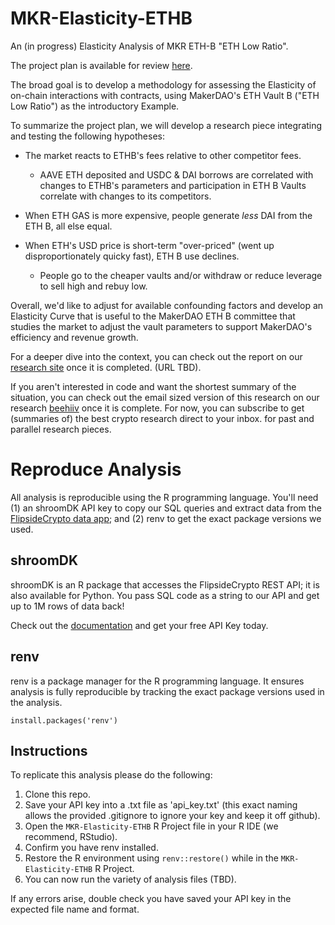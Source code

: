 # MKR-Elasticity-ETHB

An (in progress) Elasticity Analysis of MKR ETH-B "ETH Low Ratio".

The project plan is available for review [here](https://github.com/fsc-data-science/MKR-Elasticity-ETHB/blob/main/MKR%20Elasticity%20ETHB%20-%20Project%20Plan.md).

The broad goal is to develop a methodology for assessing the Elasticity of on-chain interactions with contracts, using MakerDAO's 
ETH Vault B ("ETH Low Ratio") as the introductory Example.

To summarize the project plan, we will develop a research piece integrating and testing the following hypotheses:

- The market reacts to ETHB's fees relative to other competitor fees.
  - AAVE ETH deposited and USDC & DAI borrows are correlated with changes to ETHB's parameters and participation in ETH B Vaults correlate with changes to its competitors.

- When ETH GAS is more expensive, people generate *less* DAI from the ETH B, all else equal.

- When ETH's USD price is short-term "over-priced" (went up disproportionately quicky fast), ETH B use declines. 
  - People go to the cheaper vaults and/or withdraw or reduce leverage to sell high and rebuy low.
  
Overall, we'd like to adjust for available confounding factors and develop an Elasticity Curve that is useful to the MakerDAO ETH B committee that studies the market to adjust the vault parameters to support MakerDAO's efficiency and revenue growth.


For a deeper dive into the context, you can check out the report on our [research site](https://science.flipsidecrypto.xyz/research/) once it is completed. (URL TBD).

If you aren't interested in code and want the shortest summary of the situation, you can check out the email sized version of this research on our research [beehiiv](https://flipsidecrypto.beehiiv.com) once it is complete. For now, you can subscribe to get (summaries of) the best crypto research direct to your inbox. for past and parallel research pieces.

# Reproduce Analysis

All analysis is reproducible using the R programming language. You'll need (1) an shroomDK API key to copy our SQL queries and extract data from the [FlipsideCrypto data app](https://next.flipsidecrypto.xyz/); and (2) renv to get the exact package versions we used.

## shroomDK

shroomDK is an R package that accesses the FlipsideCrypto REST API; it is also available for Python. You pass SQL code as a string to our API and get up to 1M rows of data back!

Check out the [documentation](https://docs.flipsidecrypto.com/shroomdk-sdk/get-started) and get your free API Key today.

## renv

renv is a package manager for the R programming language. It ensures analysis is fully reproducible by tracking the exact package versions used in the analysis.

`install.packages('renv')`

## Instructions

To replicate this analysis please do the following:

1.  Clone this repo.
2.  Save your API key into a .txt file as 'api_key.txt' (this exact naming allows the provided .gitignore to ignore your key and keep it off github).
3.  Open the `MKR-Elasticity-ETHB` R Project file in your R IDE (we recommend, RStudio).
4.  Confirm you have renv installed.
5.  Restore the R environment using `renv::restore()` while in the `MKR-Elasticity-ETHB` R Project.
6.  You can now run the variety of analysis files (TBD).

If any errors arise, double check you have saved your API key in the expected file name and format.
